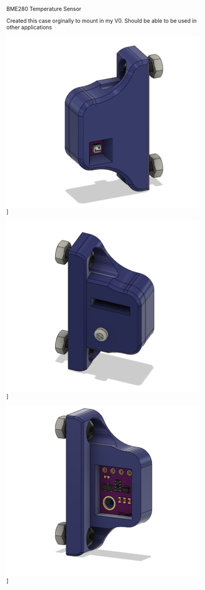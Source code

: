 BME280 Temperature Sensor

Created this case orginally to mount in my V0. Should be able to be used in other applications

![GY-BME280-1](Images/GY-BME280-01.jpg)]

![GY-BME280-2](Images/GY-BME280-02.jpg)]

![GY-BME280-3](Images/GY-BME280-03.jpg)]
